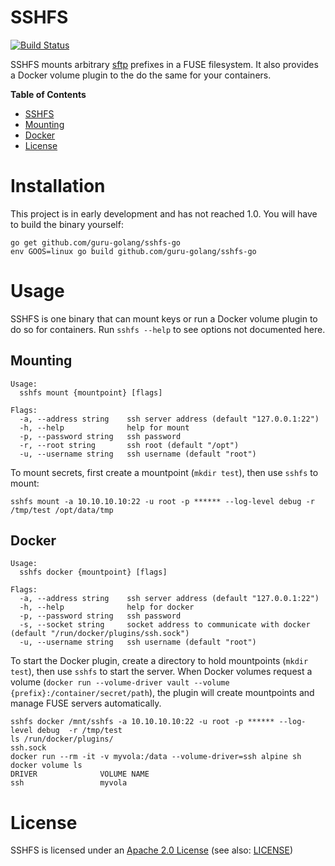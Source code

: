 # SSHFS

[![Build Status](https://travis-ci.org/guru-golang/sshfs.svg?branch=master)](https://travis-ci.org/guru-golang/sshfs)

SSHFS mounts arbitrary [sftp](https://github.com/pkg/sftp) prefixes in a FUSE
filesystem. It also provides a Docker volume plugin to the do the same for your
containers.

<!-- markdown-toc start - Don't edit this section. Run M-x markdown-toc-generate-toc again -->
**Table of Contents**

- [SSHFS](#sshfs)
- [Mounting](#mounting)
- [Docker](#docker)
- [License](#license)

<!-- markdown-toc end -->

# Installation

This project is in early development and has not reached 1.0. You will have to
build the binary yourself:

```shell
go get github.com/guru-golang/sshfs-go
env GOOS=linux go build github.com/guru-golang/sshfs-go
```

# Usage

SSHFS is one binary that can mount keys or run a Docker volume plugin to do so
for containers. Run `sshfs --help` to see options not documented here.

## Mounting

```
Usage:
  sshfs mount {mountpoint} [flags]

Flags:
  -a, --address string    ssh server address (default "127.0.0.1:22")
  -h, --help              help for mount
  -p, --password string   ssh password
  -r, --root string       ssh root (default "/opt")
  -u, --username string   ssh username (default "root")
```

To mount secrets, first create a mountpoint (`mkdir test`), then use `sshfs`
to mount:

```shell
sshfs mount -a 10.10.10.10:22 -u root -p ****** --log-level debug -r /tmp/test /opt/data/tmp
```

## Docker

```
Usage:
  sshfs docker {mountpoint} [flags]

Flags:
  -a, --address string    ssh server address (default "127.0.0.1:22")
  -h, --help              help for docker
  -p, --password string   ssh password
  -s, --socket string     socket address to communicate with docker (default "/run/docker/plugins/ssh.sock")
  -u, --username string   ssh username (default "root")
```

To start the Docker plugin, create a directory to hold mountpoints (`mkdir
test`), then use `sshfs` to start the server. When Docker volumes request a
volume (`docker run --volume-driver vault --volume
{prefix}:/container/secret/path`), the plugin will create mountpoints and manage
FUSE servers automatically.

```shell
sshfs docker /mnt/sshfs -a 10.10.10.10:22 -u root -p ****** --log-level debug  -r /tmp/test
ls /run/docker/plugins/
ssh.sock
docker run --rm -it -v myvola:/data --volume-driver=ssh alpine sh
docker volume ls
DRIVER              VOLUME NAME
ssh                 myvola
```

# License

SSHFS is licensed under an
[Apache 2.0 License](http://www.apache.org/licenses/LICENSE-2.0.html) (see also:
[LICENSE](LICENSE))
